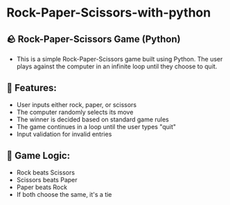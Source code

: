 # Rock-Paper-Scissors-with-python
## 🪨 Rock-Paper-Scissors Game (Python)

- This is a simple Rock-Paper-Scissors game built using Python. The user plays against the computer in an infinite loop until they choose to quit.

## 🚀 Features:

- User inputs either rock, paper, or scissors
- The computer randomly selects its move
- The winner is decided based on standard game rules
- The game continues in a loop until the user types "quit"
- Input validation for invalid entries

## 🧠 Game Logic:

- Rock beats Scissors
- Scissors beats Paper
- Paper beats Rock
- If both choose the same, it's a tie
